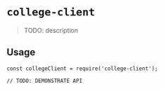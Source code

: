 # `college-client`

> TODO: description

## Usage

```
const collegeClient = require('college-client');

// TODO: DEMONSTRATE API
```
